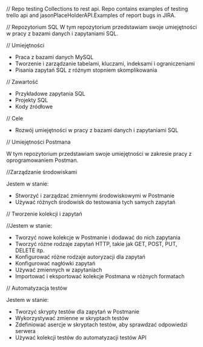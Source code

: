 // Repo testing
Collections to rest api. Repo contains examples of testing trello api and jasonPlaceHolderAPI.Examples of report bugs in JIRA.

// Repozytorium SQL
W tym repozytorium przedstawiam swoje umiejętności w pracy z bazami danych i zapytaniami SQL.

// Umiejętności
- Praca z bazami danych MySQL
- Tworzenie i zarządzanie tabelami, kluczami, indeksami i ograniczeniami
- Pisania zapytań SQL z różnym stopniem skomplikowania

// Zawartość
- Przykładowe zapytania SQL
- Projekty SQL
- Kody źródłowe

// Cele
- Rozwój umiejętności w pracy z bazami danych i zapytaniami SQL



// Umiejętności Postmana

W tym repozytorium przedstawiam swoje umiejętności w zakresie pracy z oprogramowaniem Postman. 

//Zarządzanie środowiskami

Jestem w stanie:

- Stworzyć i zarządzać zmiennymi środowiskowymi w Postmanie
- Używać różnych środowisk do testowania tych samych zapytań

// Tworzenie kolekcji i zapytań

//Jestem w stanie:

- Tworzyć nowe kolekcje w Postmanie i dodawać do nich zapytania
- Tworzyć różne rodzaje zapytań HTTP, takie jak GET, POST, PUT, DELETE itp.
- Konfigurować różne rodzaje autoryzacji dla zapytań
- Konfigurować nagłówki zapytań 
- Używać zmiennych w zapytaniach
- Importować i eksportować kolekcje Postmana w różnych formatach

// Automatyzacja testów

Jestem w stanie:

- Tworzyć skrypty testów dla zapytań w Postmanie
- Wykorzystywać zmienne w skryptach testów
- Zdefiniować asercje w skryptach testów, aby sprawdzać odpowiedzi serwera
- Używać kolekcji testów do automatyzacji testów API

